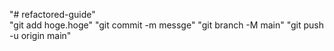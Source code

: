 "# refactored-guide"  
"git add hoge.hoge" 
"git commit -m messge" 
"git branch -M main" 
"git push -u origin main" 
